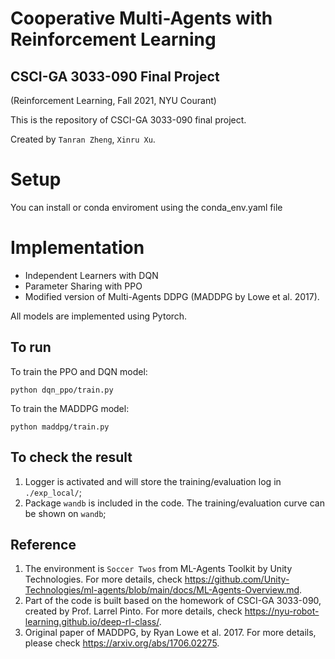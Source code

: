 # Cooperative Multi-Agents with Reinforcement Learning 
## CSCI-GA 3033-090 Final Project 
(Reinforcement Learning, Fall 2021, NYU Courant)

This is the repository of CSCI-GA 3033-090 final project. 

Created by `Tanran Zheng`, `Xinru Xu`.

# Setup
You can install or conda enviroment using the conda_env.yaml file

# Implementation
- Independent Learners with DQN 
- Parameter Sharing with PPO 
- Modified version of Multi-Agents DDPG (MADDPG by Lowe et al. 2017).

All models are implemented using Pytorch.

## To run
To train the PPO and DQN model:
```
python dqn_ppo/train.py
```
To train the MADDPG model:
```
python maddpg/train.py
```

## To check the result
1. Logger is activated and will store the training/evaluation log in `./exp_local/`;
2. Package `wandb` is included in the code. The training/evaluation curve can be shown on `wandb`;


## Reference
1. The environment is `Soccer Twos` from ML-Agents Toolkit by Unity Technologies. For more details, check https://github.com/Unity-Technologies/ml-agents/blob/main/docs/ML-Agents-Overview.md.
2. Part of the code is built based on the homework of CSCI-GA 3033-090, created by Prof. Larrel Pinto. For more details, check https://nyu-robot-learning.github.io/deep-rl-class/.
3. Original paper of MADDPG, by Ryan Lowe et al. 2017. For more details, please check https://arxiv.org/abs/1706.02275.
